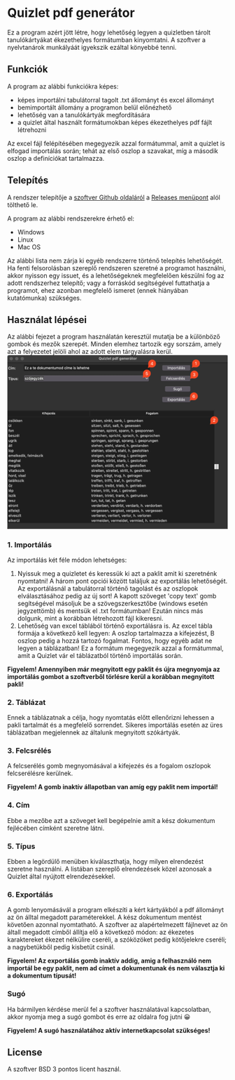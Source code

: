 # Quizlet pdf generátor
Ez a program azért jött létre, hogy lehetőség legyen a quizletben tárolt tanulókártyákat ékezethelyes formátumban kinyomtatni.
A szoftver a nyelvtanárok munkályáát igyekszik ezáltal könyebbé tenni.

## Funkciók
A program az alábbi funkciókra képes:
* képes importálni tabulátorral tagolt .txt állományt és excel állományt
* bemimportált állomány a programon belül előnézhető
* lehetőség van a tanulókártyák megfordítására
* a quizlet által használt formátumokban képes ékezethelyes pdf fájlt létrehozni

Az excel fájl felépítésében megegyezik azzal formátummal, amit a quizlet is elfogad importálás során; tehát az első oszlop a szavakat, míg a második oszlop a definíciókat tartalmazza.

## Telepítés
A rendszer telepítője a [szoftver Github oldaláról](https://github.com/torokbi/wordlist-pdf-generator) a [Releases menüpont](https://github.com/torokbi/wordlist-pdf-generator/releases) alól tölthető le.

A program az alábbi rendszerekre érhető el:
* Windows
* Linux
* Mac OS

Az alábbi lista nem zárja ki egyéb rendszerre történő telepítés lehetőségét. Ha fenti felsorolásban szereplő rendszeren szeretné a programot használni, akkor nyisson egy issuet, és a lehetőségeknek megfelelően készülni fog az adott rendszerhez telepítő;
vagy a forráskód segítségével futtathatja a programot, ehez azonban megfelelő ismeret (ennek hiányában kutatómunka) szükséges.

## Használat lépései
Az alábbi fejezet a program használatán keresztül mutatja be a különböző gombok és mezők szerepét.
Minden elemhez tartozik egy sorszám, amely azt a felyezetet jelöli ahol az adott elem tárgyalásra kerül.
![A képen a program ablaka látható, melyen az egyes elemek sorszámozva vannak.](https://github.com/torokbi/wordlist-pdf-generator/blob/main/helper-items/program-window-with-counters.png)

### 1. Importálás
Az importálás két féle módon lehetséges:

1. Nyissuk meg a quizletet és keressük ki azt a paklit amit ki szeretnénk nyomtatni!
A három pont opciói között találjuk az exportálás lehetőségét.
Az exportálásnál a tabulátorral történő tagolást és az oszlopok elválasztásához pedig az új sort!
A kapott szöveget   'copy text' gomb segítségével másoljuk be a szövegszerkesztőbe (windows esetén jegyzettömb) és mentsük el .txt formátumban!
Ezután nincs más dolgunk, mint a korábban létrehozott fájl kikeresni.
2. Lehetőség van excel táblából történő exportálásra is. Az excel tábla formája a következő kell legyen: A oszlop tartalmazza a kifejezést, B oszlop pedig a hozzá tartozó fogalmat.
Fontos, hogy egyéb adat ne legyen a táblázatban!
Ez a formátum megegyezik azzal a formátummal, amit a Quizlet vár el táblázatból történő importálás során.

**Figyelem! Amennyiben már megnyitott egy paklit és újra megnyomja az importálás gombot a szoftverből törlésre kerül a korábban megnyitott pakli!**

### 2. Táblázat
Ennek a táblázatnak a célja, hogy nyomtatás előtt ellenőrizni lehessen a pakli tartalmát és a megfelelő sorrendet.
Sikeres importálás esetén az üres táblázatban megjelennek az általunk megnyitott szókártyák.

### 3. Felcsrélés
A felcserélés gomb megnyomásával a kifejezés és a fogalom oszlopok felcserélésre kerülnek.

**Figyelem! A gomb inaktív állapotban van amíg egy paklit nem importál!**

### 4. Cím
Ebbe a mezőbe azt a szöveget kell begépelnie amit a kész dokumentum fejlécében címként szeretne látni.

### 5. Típus
Ebben a legördülő menüben kiválaszthatja, hogy milyen elrendezést szeretne használni.
A listában szereplő elrendezések közel azonosak a Quizlet által nyújtott elrendezésekkel.

### 6. Exportálás
A gomb lenyomásávál a program elkészíti a kért kártyákból a pdf állományt az ön álltal megadott paraméterekkel.
A kész dokumentum mentést követően azonnal nyomtatható.
A szoftver az alapértelmezett fájlnevet az ön általl megadott címből állítja elő a következő módon:
az ékezetes karaktereket ékezet nélkülire cseréli, a szóközöket pedig kötőjelekre cseréli;
a nagybetükből pedig kisbetüt csinál.

**Figyelem! Az exportálás gomb inaktív addig, amig a felhasználó nem importál be egy paklit, nem ad címet a dokumentunak és nem választja ki a dokumentum típusát!**

### Sugó
Ha bármilyen kérdése merül fel a szoftver használatával kapcsolatban, akkor nyomja meg a sugó gombot és erre az oldalra fog jutni 😀

**Figyelem! A sugó használatához aktív internetkapcsolat szükséges!**

## License
A szoftver BSD 3 pontos licent használ.
